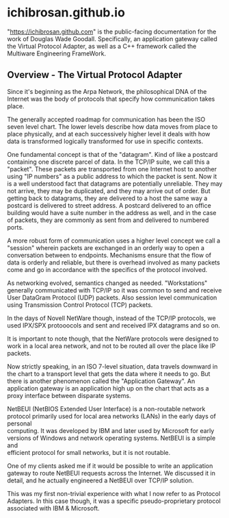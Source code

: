 # ichibrosan.github.io

"https://ichibrosan.github.com" is the public-facing documentation for the 
work of Douglas Wade Goodall. Specifically, an application gateway called 
the Virtual Protocol Adapter, as well as a C++ framework called the 
Multiware Engineering FrameWork.

<h2>
Overview - The Virtual Protocol Adapter
</h2>

<p>Since it's beginning as the Arpa Network, the philosophical DNA of the 
Internet was the body of protocols that specify how communication takes place.
</p>

<p>
The generally accepted roadmap for communication has been the ISO seven 
level chart. The lower levels describe how data moves from place to place 
physically, and at each successively higher level it deals with how data is 
transformed logically transformed for use in specific contexts.

One fundamental concept is that of the "datagram". Kind of like a postcard 
containing one discrete parcel of data. In the TCP/IP suite, we call this a 
"packet". These packets are transported from one Internet host to another 
using "IP numbers" as a public address to which the packet is sent. 
Now it is a well understood fact that datagrams are potentially unreliable. 
They may not arrive, they may be duplicated, and they may arrive out of order.
But getting back to datagrams, they are delivered to a host the same 
way a postcard is delivered to street address. A postcard delivered to an 
office building would have a suite number in the address as well, and in 
the case of packets, they are commonly as sent from and delivered to numbered 
ports.

A more robust form of communication uses a higher level concept we call a 
"session" wherein packets are exchanged in an orderly way to open a 
conversation between to endpoints. Mechanisms ensure that the flow of data 
is orderly and reliable, but there is overhead involved as many packets come 
and go in accordance with the specifics of the protocol involved.

As networking evolved, semantics changed as needed. "Workstations" generally 
communicated with TCP/IP so it was common to send and receive User DataGram 
Protocol (UDP) packets. Also session level communication using Transmission 
Control Protocol (TCP) packets.

In the days of Novell NetWare though, instead of the TCP/IP protocols, we 
used IPX/SPX protooocols and sent and received IPX datagrams and so on.

It is important to note though, that the NetWare protocols were designed to 
work in a local area network, and not to be routed all over the place like 
IP packets.

Now strictly speaking, in an ISO 7-level situation, data travels downward in 
the chart to a transport level that gets the data where it needs to go. But 
there is another phenomenon called the "Application Gateway". An application 
gateway is an application high up on the chart that acts as a proxy 
interface between disparate systems.

NetBEUI (NetBIOS Extended User Interface) is a non-routable network protocol 
primarily used for local area networks (LANs) in the early days of personal  
computing. It was developed by IBM and later used by Microsoft for early  
versions of Windows and network operating systems. NetBEUI is a simple and  
efficient protocol for small networks, but it is not routable.

One of my clients asked me if it would be possible to write an application 
gateway to route NetBEUI requests across the Internet. We discussed it in 
detail, and he actually engineered a NetBEUI over TCP/IP solution.

This was my first non-trivial experience with what I now refer to as Protocol 
Adapters. In this case though, it was a specific pseudo-proprietary protocol 
associated with IBM & Microsoft.

</p>